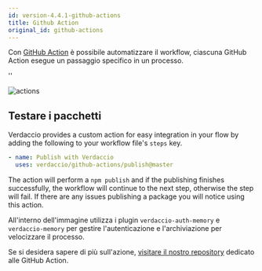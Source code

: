 ```yaml
---
id: version-4.4.1-github-actions
title: Github Action
original_id: github-actions
---
```


Con [GitHub Action](https://github.com/features/actions) è possibile automatizzare il workflow, ciascuna GitHub Action esegue un passaggio specifico in un processo.

<div id="codefund">''</div>

![actions](/img/github-actions.png)

## Testare i pacchetti

Verdaccio provides a custom action for easy integration in your flow by adding the following to your workflow file's `steps` key.

```yaml
- name: Publish with Verdaccio
  uses: verdaccio/github-actions/publish@master
```

The action will perform a `npm publish` and if the publishing finishes successfully, the workflow will continue to the next step, otherwise the step will fail. If there are any issues publishing a package you will notice using this action.

All'interno dell'immagine utilizza i plugin `verdaccio-auth-memory` e `verdaccio-memory` per gestire l'autenticazione e l'archiviazione per velocizzare il processo.

Se si desidera sapere di più sull'azione, [visitare il nostro repository](https://github.com/verdaccio/github-actions) dedicato alle GitHub Action.
